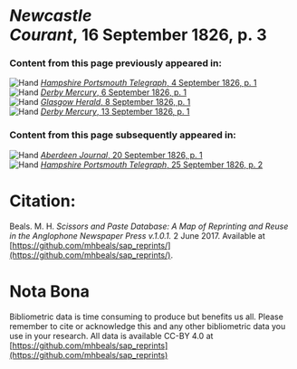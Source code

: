 # *Newcastle Courant*, 16 September 1826, p. 3  
  
### Content from this page previously appeared in:  
![Hand](http://scissorsandpaste.net/wp-content/uploads/2017/06/smallhandpointer.png) [*Hampshire Portsmouth Telegraph*, 4 September 1826, p. 1](https://mhbeals.github.io/sap_html/Hampshire-Portsmouth-Telegraph/Hampshire-Portsmouth-Telegraph-4-September-1826-p-1)  
![Hand](http://scissorsandpaste.net/wp-content/uploads/2017/06/smallhandpointer.png) [*Derby Mercury*, 6 September 1826, p. 1](https://mhbeals.github.io/sap_html/Derby-Mercury/Derby-Mercury-6-September-1826-p-1)  
![Hand](http://scissorsandpaste.net/wp-content/uploads/2017/06/smallhandpointer.png) [*Glasgow Herald*, 8 September 1826, p. 1](https://mhbeals.github.io/sap_html/Glasgow-Herald/Glasgow-Herald-8-September-1826-p-1)  
![Hand](http://scissorsandpaste.net/wp-content/uploads/2017/06/smallhandpointer.png) [*Derby Mercury*, 13 September 1826, p. 1](https://mhbeals.github.io/sap_html/Derby-Mercury/Derby-Mercury-13-September-1826-p-1)  
  
### Content from this page subsequently appeared in:  
![Hand](http://scissorsandpaste.net/wp-content/uploads/2017/06/smallhandpointer.png) [*Aberdeen Journal*, 20 September 1826, p. 1](https://mhbeals.github.io/sap_html/Aberdeen-Journal/Aberdeen-Journal-20-September-1826-p-1)  
![Hand](http://scissorsandpaste.net/wp-content/uploads/2017/06/smallhandpointer.png) [*Hampshire Portsmouth Telegraph*, 25 September 1826, p. 2](https://mhbeals.github.io/sap_html/Hampshire-Portsmouth-Telegraph/Hampshire-Portsmouth-Telegraph-25-September-1826-p-2)  


# Citation: 

Beals. M. H. *Scissors and Paste Database: A Map of Reprinting and Reuse in the Anglophone Newspaper Press v.1.0.1.* 2 June 2017. Available at [https://github.com/mhbeals/sap_reprints/](https://github.com/mhbeals/sap_reprints/). 

# Nota Bona

Bibliometric data is time consuming to produce but benefits us all. Please remember to cite or acknowledge this and any other bibliometric data you use in your research. All data is available CC-BY 4.0 at [https://github.com/mhbeals/sap_reprints](https://github.com/mhbeals/sap_reprints)